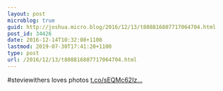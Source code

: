 ```yaml
---
layout: post
microblog: true
guid: http://joshua.micro.blog/2016/12/13/t808816807717064704.html
post_id: 34426
date: 2016-12-14T10:32:08+1100
lastmod: 2019-07-30T17:41:20+1100
type: post
url: /2016/12/13/t808816807717064704.html
---
```

#steviewithers loves photos [t.co/sEQMc62Iz...](https://t.co/sEQMc62IzQ)
